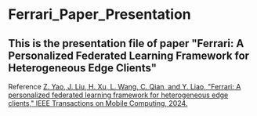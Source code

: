 # Ferrari_Paper_Presentation
## This is the presentation file of paper "Ferrari: A Personalized Federated Learning Framework for Heterogeneous Edge Clients"
Reference [Z. Yao, J. Liu, H. Xu, L. Wang, C. Qian, and Y. Liao, "Ferrari: A personalized federated learning framework for heterogeneous edge clients," IEEE Transactions on Mobile Computing, 2024.](https://ieeexplore.ieee.org/abstract/document/10452758)
